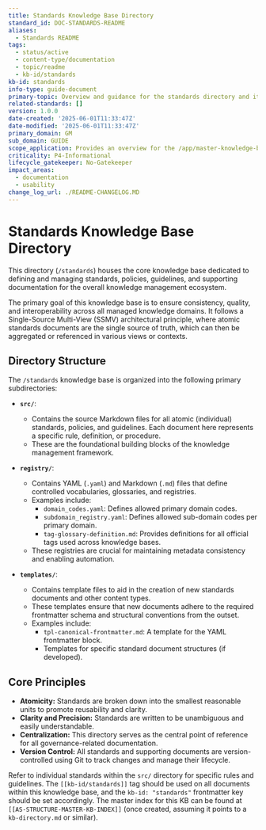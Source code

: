 ```yaml
---
title: Standards Knowledge Base Directory
standard_id: DOC-STANDARDS-README
aliases:
  - Standards README
tags:
  - status/active
  - content-type/documentation
  - topic/readme
  - kb-id/standards
kb-id: standards
info-type: guide-document
primary-topic: Overview and guidance for the standards directory and its contents.
related-standards: []
version: 1.0.0
date-created: '2025-06-01T11:33:47Z'
date-modified: '2025-06-01T11:33:47Z'
primary_domain: GM
sub_domain: GUIDE
scope_application: Provides an overview for the /app/master-knowledge-base/standards/README.md.
criticality: P4-Informational
lifecycle_gatekeeper: No-Gatekeeper
impact_areas:
  - documentation
  - usability
change_log_url: ./README-CHANGELOG.MD
---
```


# Standards Knowledge Base Directory

This directory (`/standards`) houses the core knowledge base dedicated to defining and managing standards, policies, guidelines, and supporting documentation for the overall knowledge management ecosystem.

The primary goal of this knowledge base is to ensure consistency, quality, and interoperability across all managed knowledge domains. It follows a Single-Source Multi-View (SSMV) architectural principle, where atomic standards documents are the single source of truth, which can then be aggregated or referenced in various views or contexts.

## Directory Structure

The `/standards` knowledge base is organized into the following primary subdirectories:

*   **`src/`**:
    *   Contains the source Markdown files for all atomic (individual) standards, policies, and guidelines. Each document here represents a specific rule, definition, or procedure.
    *   These are the foundational building blocks of the knowledge management framework.

*   **`registry/`**:
    *   Contains YAML (`.yaml`) and Markdown (`.md`) files that define controlled vocabularies, glossaries, and registries.
    *   Examples include:
        *   `domain_codes.yaml`: Defines allowed primary domain codes.
        *   `subdomain_registry.yaml`: Defines allowed sub-domain codes per primary domain.
        *   `tag-glossary-definition.md`: Provides definitions for all official tags used across knowledge bases.
    *   These registries are crucial for maintaining metadata consistency and enabling automation.

*   **`templates/`**:
    *   Contains template files to aid in the creation of new standards documents and other content types.
    *   These templates ensure that new documents adhere to the required frontmatter schema and structural conventions from the outset.
    *   Examples include:
        *   `tpl-canonical-frontmatter.md`: A template for the YAML frontmatter block.
        *   Templates for specific standard document structures (if developed).

## Core Principles

*   **Atomicity:** Standards are broken down into the smallest reasonable units to promote reusability and clarity.
*   **Clarity and Precision:** Standards are written to be unambiguous and easily understandable.
*   **Centralization:** This directory serves as the central point of reference for all governance-related documentation.
*   **Version Control:** All standards and supporting documents are version-controlled using Git to track changes and manage their lifecycle.

Refer to individual standards within the `src/` directory for specific rules and guidelines. The `[[kb-id/standards]]` tag should be used on all documents within this knowledge base, and the `kb-id: "standards"` frontmatter key should be set accordingly.
The master index for this KB can be found at `[[AS-STRUCTURE-MASTER-KB-INDEX]]` (once created, assuming it points to a `kb-directory.md` or similar).
